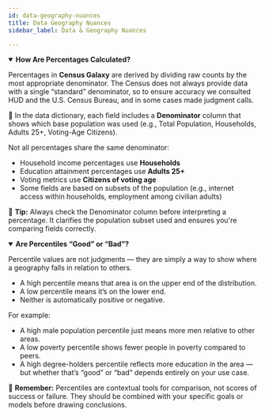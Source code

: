 ```yaml
---
id: data-geography-nuances
title: Data Geography Nuances
sidebar_label: Data & Geography Nuances

---
```


<details open>
  <summary><strong>How Are Percentages Calculated?</strong></summary>
  <div>

Percentages in **Census Galaxy** are derived by dividing raw counts by the most appropriate denominator. The Census does not always provide data with a single “standard” denominator, so to ensure accuracy we consulted HUD and the U.S. Census Bureau, and in some cases made judgment calls.

📌 In the data dictionary, each field includes a **Denominator** column that shows which base population was used (e.g., Total Population, Households, Adults 25+, Voting-Age Citizens).

Not all percentages share the same denominator:

- Household income percentages use **Households**
- Education attainment percentages use **Adults 25+**
- Voting metrics use **Citizens of voting age**
- Some fields are based on subsets of the population (e.g., internet access within households, employment among civilian adults)

🔎 **Tip:** Always check the Denominator column before interpreting a percentage. It clarifies the population subset used and ensures you're comparing fields correctly.

  </div>
</details>

<details open>
  <summary><strong>Are Percentiles “Good” or “Bad”?</strong></summary>
  <div>

Percentile values are not judgments — they are simply a way to show where a geography falls in relation to others.

- A high percentile means that area is on the upper end of the distribution.
- A low percentile means it’s on the lower end.
- Neither is automatically positive or negative.

For example:

- A high male population percentile just means more men relative to other areas.
- A low poverty percentile shows fewer people in poverty compared to peers.
- A high degree-holders percentile reflects more education in the area — but whether that’s “good” or “bad” depends entirely on your use case.

📌 **Remember:** Percentiles are contextual tools for comparison, not scores of success or failure. They should be combined with your specific goals or models before drawing conclusions.

  </div>
</details>
